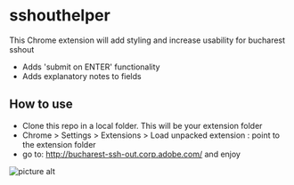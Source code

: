 # sshouthelper

This Chrome extension will add styling and increase usability for bucharest sshout
* Adds 'submit on ENTER' functionality
* Adds explanatory notes to fields

## How to use ##

* Clone this repo in a local folder. This will be your extension folder
* Chrome > Settings > Extensions > Load unpacked extension : point to the extension folder
* go to: http://bucharest-ssh-out.corp.adobe.com/ and enjoy


![picture alt](http://i.snag.gy/79jgj.jpg "Enjoy")
